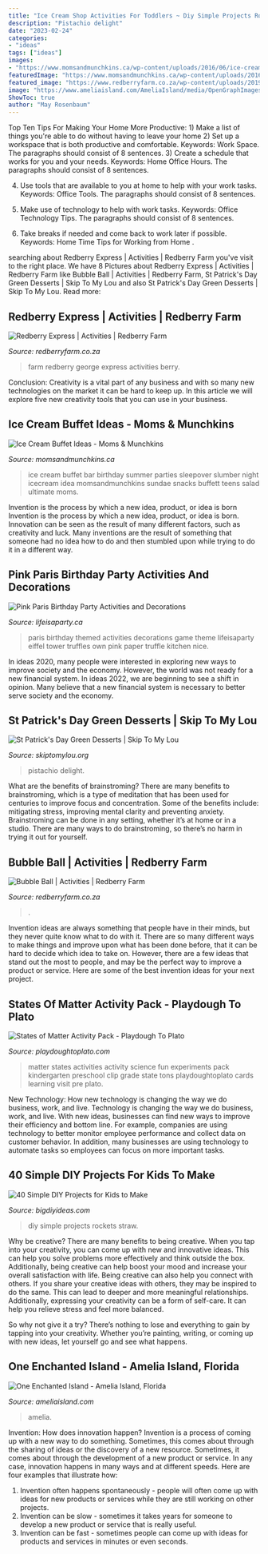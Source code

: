 ```yaml
---
title: "Ice Cream Shop Activities For Toddlers ~ Diy Simple Projects Rockets Straw"
description: "Pistachio delight"
date: "2023-02-24"
categories:
- "ideas"
tags: ["ideas"]
images:
- "https://www.momsandmunchkins.ca/wp-content/uploads/2016/06/ice-cream-buffet-9m.jpg"
featuredImage: "https://www.momsandmunchkins.ca/wp-content/uploads/2016/06/ice-cream-buffet-9m.jpg"
featured_image: "https://www.redberryfarm.co.za/wp-content/uploads/2019/05/banner_activity_train.jpg"
image: "https://www.ameliaisland.com/AmeliaIsland/media/OpenGraphImages/nature_og_1.jpg"
ShowToc: true
author: "May Rosenbaum"
---
```



Top Ten Tips For Making Your Home More Productive: 1) Make a list of things you're able to do without having to leave your home
2) Set up a workspace that is both productive and comfortable. Keywords: Work Space. The paragraphs should consist of 8 sentences.
3) Create a schedule that works for you and your needs. Keywords: Home Office Hours. The paragraphs should consist of 8 sentences.

4) Use tools that are available to you at home to help with your work tasks. Keywords: Office Tools. The paragraphs should consist of 8 sentences.

5) Make use of technology to help with work tasks. Keywords: Office Technology Tips. The paragraphs should consist of 8 sentences.

6) Take breaks if needed and come back to work later if possible. Keywords: Home Time Tips for Working from Home .

	

		
searching about Redberry Express | Activities | Redberry Farm you've visit to the right place. We have 8 Pictures about Redberry Express | Activities | Redberry Farm like Bubble Ball | Activities | Redberry Farm, St Patrick&#039;s Day Green Desserts | Skip To My Lou and also St Patrick&#039;s Day Green Desserts | Skip To My Lou. Read more:
		
    
## Redberry Express | Activities | Redberry Farm

<img loading=lazy src="https://www.redberryfarm.co.za/wp-content/uploads/2019/05/banner_activity_train.jpg" onerror="this.onerror=null;this.src='https://tse3.mm.bing.net/th?id=OIP.ccyQpc3ryixjLOEDvhlMxAHaE8&amp;pid=15.1';" alt="Redberry Express | Activities | Redberry Farm">

_Source: redberryfarm.co.za_

>farm redberry george express activities berry. 

	

Conclusion:
Creativity is a vital part of any business and with so many new technologies on the market it can be hard to keep up. In this article we will explore five new creativity tools that you can use in your business.

    
## Ice Cream Buffet Ideas - Moms &amp; Munchkins

<img loading=lazy src="https://www.momsandmunchkins.ca/wp-content/uploads/2016/06/ice-cream-buffet-9m.jpg" onerror="this.onerror=null;this.src='https://tse4.mm.bing.net/th?id=OIP.95K92Hwd2S3fkSnUCs_5mAHaLH&amp;pid=15.1';" alt="Ice Cream Buffet Ideas - Moms &amp; Munchkins">

_Source: momsandmunchkins.ca_

>ice cream buffet bar birthday summer parties sleepover slumber night icecream idea momsandmunchkins sundae snacks buffett teens salad ultimate moms. 

	

Invention is the process by which a new idea, product, or idea is born
Invention is the process by which a new idea, product, or idea is born. Innovation can be seen as the result of many different factors, such as creativity and luck. Many inventions are the result of something that someone had no idea how to do and then stumbled upon while trying to do it in a different way.

    
## Pink Paris Birthday Party Activities And Decorations

<img loading=lazy src="https://www.lifeisaparty.ca/wp-uploads/2015/09/paris-party-game-idea1.jpg" onerror="this.onerror=null;this.src='https://tse4.mm.bing.net/th?id=OIP.PWW6S5z-H7wgas2Zl5QCvgHaLK&amp;pid=15.1';" alt="Pink Paris Birthday Party Activities and Decorations">

_Source: lifeisaparty.ca_

>paris birthday themed activities decorations game theme lifeisaparty eiffel tower truffles own pink paper truffle kitchen nice. 

	

In ideas 2020, many people were interested in exploring new ways to improve society and the economy. However, the world was not ready for a new financial system. In ideas 2022, we are beginning to see a shift in opinion. Many believe that a new financial system is necessary to better serve society and the economy.

    
## St Patrick&#039;s Day Green Desserts | Skip To My Lou

<img loading=lazy src="https://www.skiptomylou.org/wp-content/uploads/2014/03/pistachiodelight-2-1.jpg" onerror="this.onerror=null;this.src='https://tse2.mm.bing.net/th?id=OIP.JW5eYwwRq_yZrIluwLiDogHaLh&amp;pid=15.1';" alt="St Patrick&#039;s Day Green Desserts | Skip To My Lou">

_Source: skiptomylou.org_

>pistachio delight. 

	

What are the benefits of brainstroming?
There are many benefits to brainstroming, which is a type of meditation that has been used for centuries to improve focus and concentration. Some of the benefits include: mitigating stress, improving mental clarity and preventing anxiety. Brainstroming can be done in any setting, whether it’s at home or in a studio. There are many ways to do brainstroming, so there’s no harm in trying it out for yourself.

    
## Bubble Ball | Activities | Redberry Farm

<img loading=lazy src="https://www.redberryfarm.co.za/wp-content/uploads/2019/05/boats24.jpg" onerror="this.onerror=null;this.src='https://tse2.mm.bing.net/th?id=OIP.pF16RhjcPU0FS78d_VFHowHaE8&amp;pid=15.1';" alt="Bubble Ball | Activities | Redberry Farm">

_Source: redberryfarm.co.za_

>. 

	

Invention ideas are always something that people have in their minds, but they never quite know what to do with it. There are so many different ways to make things and improve upon what has been done before, that it can be hard to decide which idea to take on. However, there are a few ideas that stand out the most to people, and may be the perfect way to improve a product or service. Here are some of the best invention ideas for your next project.

    
## States Of Matter Activity Pack - Playdough To Plato

<img loading=lazy src="http://www.playdoughtoplato.com/wp-content/uploads/2016/04/Tons-of-fun-states-of-matter-activities-for-kids.jpg" onerror="this.onerror=null;this.src='https://tse2.mm.bing.net/th?id=OIP.C8RtY5RIA_I4jGTZRY-xLwHaK-&amp;pid=15.1';" alt="States of Matter Activity Pack - Playdough To Plato">

_Source: playdoughtoplato.com_

>matter states activities activity science fun experiments pack kindergarten preschool clip grade state tons playdoughtoplato cards learning visit pre plato. 

	

New Technology: How new technology is changing the way we do business, work, and live.
Technology is changing the way we do business, work, and live. With new ideas, businesses can find new ways to improve their efficiency and bottom line. For example, companies are using technology to better monitor employee performance and collect data on customer behavior. In addition, many businesses are using technology to automate tasks so employees can focus on more important tasks.

    
## 40 Simple DIY Projects For Kids To Make

<img loading=lazy src="http://www.bigdiyideas.com/wp-content/uploads/2015/06/STRAW-ROCKETS.jpg" onerror="this.onerror=null;this.src='https://tse3.mm.bing.net/th?id=OIP.ABGnq94EkMfikPsLBJ_PIwHaKh&amp;pid=15.1';" alt="40 Simple DIY Projects for Kids to Make">

_Source: bigdiyideas.com_

>diy simple projects rockets straw. 

	

Why be creative?
There are many benefits to being creative. When you tap into your creativity, you can come up with new and innovative ideas. This can help you solve problems more effectively and think outside the box. Additionally, being creative can help boost your mood and increase your overall satisfaction with life.
Being creative can also help you connect with others. If you share your creative ideas with others, they may be inspired to do the same. This can lead to deeper and more meaningful relationships. Additionally, expressing your creativity can be a form of self-care. It can help you relieve stress and feel more balanced.

So why not give it a try? There’s nothing to lose and everything to gain by tapping into your creativity. Whether you’re painting, writing, or coming up with new ideas, let yourself go and see what happens.

    
## One Enchanted Island - Amelia Island, Florida

<img loading=lazy src="https://www.ameliaisland.com/AmeliaIsland/media/OpenGraphImages/nature_og_1.jpg" onerror="this.onerror=null;this.src='https://tse3.mm.bing.net/th?id=OIP.zyiErhiuhTCHX3uxQmL7LwHaD4&amp;pid=15.1';" alt="One Enchanted Island - Amelia Island, Florida">

_Source: ameliaisland.com_

>amelia. 

	

Invention: How does innovation happen?
Invention is a process of coming up with a new way to do something. Sometimes, this comes about through the sharing of ideas or the discovery of a new resource. Sometimes, it comes about through the development of a new product or service.
In any case, innovation happens in many ways and at different speeds. Here are four examples that illustrate how: 

1) Invention often happens spontaneously - people will often come up with ideas for new products or services while they are still working on other projects. 
2) Invention can be slow - sometimes it takes years for someone to develop a new product or service that is really useful. 
3) Invention can be fast - sometimes people can come up with ideas for products and services in minutes or even seconds.

